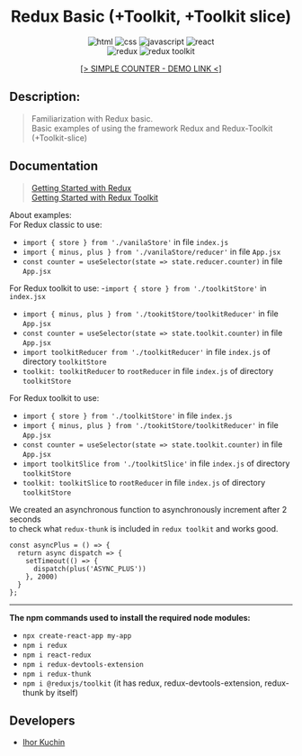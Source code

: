 <h1 align="center">
  Redux Basic (+Toolkit, +Toolkit slice)
</h1>

<p align="center">
  <img src="https://img.shields.io/badge/-html-red" alt="html">
  <img src="https://img.shields.io/badge/-css-blue" alt="css">
  <img src="https://img.shields.io/badge/-javascript-yellow" alt="javascript">
  <img src="https://img.shields.io/badge/-react-cyan" alt="react"> <br>
  <img src="https://img.shields.io/badge/-redux-blueviolet" alt="redux">
  <img src="https://img.shields.io/badge/-redux/toolkit-blueviolet" alt="redux toolkit">
</p>

<div align="center">
  <a href='https://ik-web.github.io/redux-toolkit-slice'>
    [> SIMPLE COUNTER - DEMO LINK <]
  </a>
</div>

## Description:

>Familiarization with Redux basic. <br>
>Basic examples of using the framework Redux and Redux-Toolkit (+Toolkit-slice)

## Documentation

> [Getting Started with Redux](https://redux.js.org/introduction/getting-started) <br>
> [Getting Started with Redux Toolkit](https://redux-toolkit.js.org/introduction/getting-started)

About examples: <br>
For Redux classic to use:
- `import { store } from './vanilaStore'` in file `index.js`
- `import { minus, plus } from './vanilaStore/reducer'` in file `App.jsx`
- `const counter = useSelector(state => state.reducer.counter)` in file `App.jsx`

For Redux toolkit to use:
-`import { store } from './toolkitStore'` in `index.jsx`
- `import { minus, plus } from './tookitStore/toolkitReducer'` in file `App.jsx`
- `const counter = useSelector(state => state.toolkit.counter)` in file `App.jsx`
- `import toolkitReducer from './toolkitReducer'` in file `index.js` of directory `toolkitStore`
- `toolkit: toolkitReducer` to `rootReducer` in file `index.js` of directory `toolkitStore`

For Redux toolkit to use:
- `import { store } from './toolkitStore'` in file `index.js`
- `import { minus, plus } from './tookitStore/toolkitReducer'` in file `App.jsx`
- `const counter = useSelector(state => state.toolkit.counter)` in file `App.jsx`
- `import toolkitSlice from './toolkitSlice'` in file `index.js` of directory `toolkitStore`
- `toolkit: toolkitSlice` to `rootReducer` in file `index.js` of directory `toolkitStore`

We created an asynchronous function to asynchronously increment after 2 seconds <br>
to check what `redux-thunk` is included in `redux toolkit` and works good.
```
const asyncPlus = () => {
  return async dispatch => {
    setTimeout(() => {
      dispatch(plus('ASYNC_PLUS'))
    }, 2000)
  }
};
```
---

**The npm commands used to install the required node modules:**
- `npx create-react-app my-app`
- `npm i redux`
- `npm i react-redux`
- `npm i redux-devtools-extension`
- `npm i redux-thunk`
- `npm i @reduxjs/toolkit` (it has redux, redux-devtools-extension, redux-thunk by itself)

## Developers

- [Ihor Kuchin](https://github.com/ik-web)

